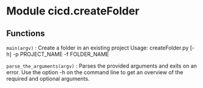 Module cicd.createFolder
========================

Functions
---------

    
`main(argv)`
:   Create a folder in an existing project
    Usage: createFolder.py [-h] -p PROJECT_NAME -f FOLDER_NAME

    
`parse_the_arguments(argv)`
:   Parses the provided arguments and exits on an error.
    Use the option -h on the command line to get an overview of the required and optional arguments.